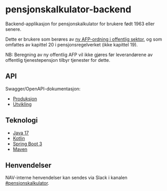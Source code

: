 # pensjonskalkulator-backend

Backend-applikasjon for pensjonskalkulator for brukere født 1963 eller senere.

Dette er brukere som berøres av [ny AFP-ordning i offentlig sektor](https://www.nav.no/afp-offentlig-livsvarig), og som omfattes av kapittel 20 i pensjonsregelverket (ikke kapittel 19).

NB: Beregning av ny offentlig AFP vil ikke gjøres før leverandørene av offentlig tjenestepensjon tilbyr tjenester for dette.

## API

Swagger/OpenAPI-dokumentasjon:

* [Produksjon](https://pensjonskalkulator-backend.intern.nav.no/swagger-ui/index.html)
* [Utvikling](https://pensjonskalkulator-backend.intern.dev.nav.no/swagger-ui/index.html)

## Teknologi

* [Java 17](https://openjdk.org/projects/jdk/17/)
* [Kotlin](https://kotlinlang.org/)
* [Spring Boot 3](https://spring.io/projects/spring-boot)
* [Maven](https://maven.apache.org/)

## Henvendelser

NAV-interne henvendelser kan sendes via Slack i kanalen [#pensjonskalkulator](https://nav-it.slack.com/archives/C04M46SPSRL).
